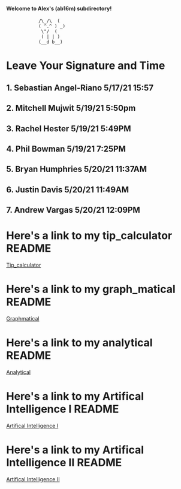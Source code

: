 #### Welcome to Alex's (ab16m) subdirectory!

 				/\_/\  (
 				( ^.^ ) _)
  				 \"/  (
				 ( | | )
				(__d b__)

Leave Your Signature and Time
=============================    
**1.** Sebastian Angel-Riano 5/17/21    15:57
------------------------------------    
**2.** Mitchell Mujwit 5/19/21 5:50pm
------------------------------------    
**3.**  Rachel Hester 5/19/21 5:49PM
------------------------------------    
**4.**  Phil Bowman 5/19/21 7:25PM 
------------------------------------    
**5.** Bryan Humphries 5/20/21 11:37AM
------------------------------------    
**6.** Justin Davis 5/20/21 11:49AM
------------------------------------    
**7.** Andrew Vargas 5/20/21 12:09PM
------------------------------------    

# Here's a link to my tip_calculator README
[Tip_calculator](tip_calculator/README.md "tip_calc_README")

# Here's a link to my graph_matical README
[Graphmatical](graph_matical/README.md "Graphmatical_README")

# Here's a link to my analytical README
[Analytical](assignment4/README.md "Analytical")

# Here's a link to my Artifical Intelligence I README
[Artifical Intelligence I](ai_assignment1/README.md "Artifical Intelligence I")
# Here's a link to my Artifical Intelligence II README
[Artifical Intelligence II](ai_assignment2/README.md "Artifical Intelligence II")
